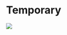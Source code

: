 # Temporary 
         
  
                        
                                      
                       
            
   
            
   
   
![](http://supertracker.delian.io/show_image?username=Protracker&pixel=transparent_pixel)

